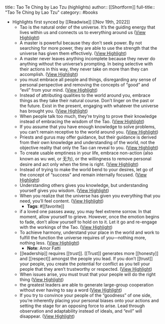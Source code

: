 title:: Tao Te Ching by Lao Tzu (highlights)
author:: [[Shortform]]
full-title:: "Tao Te Ching by Lao Tzu"
category:: #books

- Highlights first synced by [[Readwise]] [[Nov 19th, 2022]]
	- Tao is the natural order of the universe. It’s the guiding energy that lives within us and connects us to everything around us ([View Highlight](https://www.shortform.com/app/highlights/cf198aec-7378-4027-806e-1d55aca9429d))
	- A master is powerful because they don’t seek power. By not searching for more power, they are able to use the strength that the universe has given them effectively. ([View Highlight](https://www.shortform.com/app/highlights/a6899876-eaa9-45cd-bdad-e0429a2520cf))
	- A master never leaves anything incomplete because they never do anything without the universe’s prompting. In being selective with their actions in this way, they never take on more than they can accomplish. ([View Highlight](https://www.shortform.com/app/highlights/4c912438-7041-4fc1-a48b-33caea768cd5))
	- you must embrace all people and things, disregarding any sense of personal perspective and removing the concepts of “good” and “evil” from your mind. ([View Highlight](https://www.shortform.com/app/highlights/562dcefd-f996-4ecc-8f0b-07b54b2c9904))
	- Instead of attributing qualities to the world around you, embrace things as they take their natural course. Don’t linger on the past or the future. Exist in the present, engaging with whatever the universe has brought you. ([View Highlight](https://www.shortform.com/app/highlights/9c8a4320-d406-46b0-8622-62cc01df6048))
	- When people talk too much, they’re trying to prove their knowledge instead of embracing the wisdom of the Tao. ([View Highlight](https://www.shortform.com/app/highlights/9c0d76ea-cd92-42e7-aada-a4948b872d11))
	- If you assume that you have enough knowledge to solve problems, you can’t remain receptive to the world around you. ([View Highlight](https://www.shortform.com/app/highlights/08808949-ecfc-4f6a-a4b6-374aed7387a9))
	- Priests and gurus may offer guidance, but their guidance is derived from their own knowledge and understanding of the world, not the objective reality that only the Tao can reveal to you. ([View Highlight](https://www.shortform.com/app/highlights/a0ba9357-81ad-44b7-a973-5ec7b87324ee))
	- To create usable emptiness in your life, embrace non-action (also known as wu wei, or 无为), or the willingness to remove personal desire and act only when the time is right. ([View Highlight](https://www.shortform.com/app/highlights/bceb968c-bdff-41a5-9460-8593a2f2a292))
	- Instead of trying to make the world bend to your desires, let go of the concept of “success” and remain internally focused. ([View Highlight](https://www.shortform.com/app/highlights/2e5088f4-3adc-4c2e-81b6-9ab75c1daee8))
	- Understanding others gives you knowledge, but understanding yourself gives you wisdom. ([View Highlight](https://www.shortform.com/app/highlights/ee90d3dd-cc97-4acb-bb53-327d786e1269))
	- When you realize that the universe has given you everything that you need, you’ll feel content. ([View Highlight](https://www.shortform.com/app/highlights/655dc46f-9edd-422b-9b52-1d1106e3e8ba))
		- **Tags**: #[[favorite]]
	- if a loved one passes away, you may feel extreme sorrow. In that moment, allow yourself to grieve. However, once the emotion begins to fade, don’t allow yourself to hold on to it. Let it go and re-engage with the workings of the Tao. ([View Highlight](https://www.shortform.com/app/highlights/e52a857a-750b-4fa1-9857-7f06d68a37ea))
	- To achieve harmony, understand your place in the world and work to fulfill the function the universe requires of you—nothing more, nothing less. ([View Highlight](https://www.shortform.com/app/highlights/764fc911-018d-446b-aa69-1101961726a1))
		- **Note**: Amor Fatti
	- [[leadership]] requires [[trust]]. [[Trust]] generates more [[honesty]] and [[respect]] amongst the people you lead. If you don’t [[trust]] your people, you create the potential for conflict as you tell your people that they aren’t trustworthy or respected. ([View Highlight](https://www.shortform.com/app/highlights/7727ea64-aff2-471f-9a50-a2c4c7fe2b70))
	- When issues arise, you must trust that your people will do the right thing ([View Highlight](https://www.shortform.com/app/highlights/dc27d36f-24a1-4a20-8146-189a4ac61021))
	- the greatest leaders are able to generate large-group cooperation without ever having to say a word ([View Highlight](https://www.shortform.com/app/highlights/c6aa8076-84eb-42ac-ab71-63ec07add900))
	- If you try to convince your people of the “goodness” of one side, you’re inherently placing your personal biases onto your actions and setting the stage for an opposing force to arise. Lead through observation and adaptability instead of ideals, and “evil” will disappear. ([View Highlight](https://www.shortform.com/app/highlights/0ed3204d-6652-4f6f-9af1-06705579b92c))